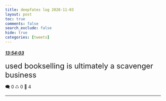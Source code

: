 ```yaml
---
title: deepfates log 2020-11-03
layout: post
toc: true
comments: false
search_exclude: false
hide: true
categories: [tweets]
---
```



#### <a href = "https://twitter.com/deepfates/status/1323730180666322945">*13:54:03*</a>

<font size="5">used bookselling is ultimately a scavenger business</font>



🗨️ 0 ♺ 0 🤍  4   

---
    
            

